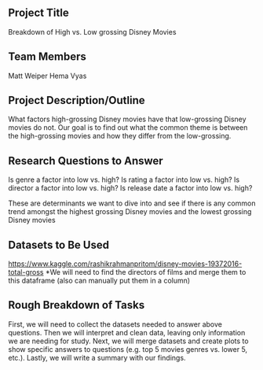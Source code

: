 ## Project Title
Breakdown of High vs. Low grossing Disney Movies

## Team Members
Matt Weiper
Hema Vyas

## Project Description/Outline
What factors high-grossing Disney movies have that low-grossing Disney movies do not. Our goal is to find out what the common theme is between the high-grossing movies and how they differ from the low-grossing.

## Research Questions to Answer
Is genre a factor into low vs. high?
Is rating a factor into low vs. high?
Is director a factor into low vs. high?
Is release date a factor into low vs. high?

These are determinants we want to dive into and see if there is any common trend amongst the highest grossing Disney movies and the lowest grossing Disney movies
## Datasets to Be Used

https://www.kaggle.com/rashikrahmanpritom/disney-movies-19372016-total-gross
*We will need to find the directors of films and merge them to this dataframe (also can manually put them in a column)

## Rough Breakdown of Tasks
First, we will need to collect the datasets needed to answer above questions. Then we will interpret and clean data, leaving only information we are needing for study. Next, we will merge datasets and create plots to show specific answers to questions (e.g. top 5 movies genres vs. lower 5, etc.). Lastly, we will write a summary with our findings. 


